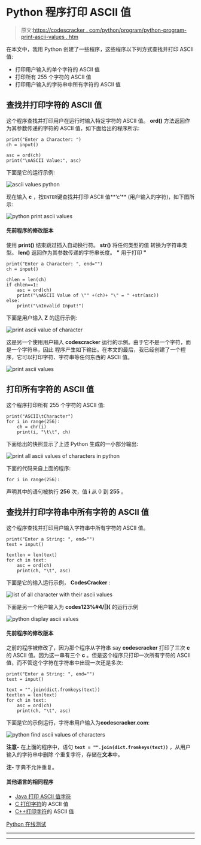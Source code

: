 # Python 程序打印 ASCII 值

> 原文:[https://codescracker . com/python/program/python-program-print-ascii-values . htm](https://codescracker.com/python/program/python-program-print-ascii-values.htm)

在本文中，我用 Python 创建了一些程序，这些程序以下列方式查找并打印 ASCII 值:

*   打印用户输入的单个字符的 ASCII 值
*   打印所有 255 个字符的 ASCII 值
*   打印用户输入的字符串中所有字符的 ASCII 值

## 查找并打印字符的 ASCII 值

这个程序查找并打印用户在运行时输入特定字符的 ASCII 值。 **ord()** 方法返回作为其参数传递的字符的 ASCII 值，如下面给出的程序所示:

```
print("Enter a Character: ")
ch = input()

asc = ord(ch)
print("\nASCII Value:", asc)
```

下面是它的运行示例:

![ascii values python](../Images/bca88a0485228253d65731b0a7797ddc.png)

现在输入 **c** ，按`ENTER`键查找并打印 ASCII 值**‘c’** (用户输入的字符)，如下图所示:

![python print ascii values](../Images/206e2df6afd6e5a02b60dc66b83d6a59.png)

#### 先前程序的修改版本

使用 **print()** 结束跳过插入自动换行符。 **str()** 将任何类型的值 转换为字符串类型。 **len()** 返回作为其参数传递的字符串长度。 **\"** 用于打印 **"**

```
print("Enter a Character: ", end="")
ch = input()

chlen = len(ch)
if chlen==1:
    asc = ord(ch)
    print("\nASCII Value of \"" +(ch)+ "\" = " +str(asc))
else:
    print("\nInvalid Input!")
```

下面是用户输入 **Z** 的运行示例:

![print ascii value of character](../Images/1db64d3afe0254e7235c2ebfece30a52.png)

这是另一个使用用户输入 **codescracker** 运行的示例。由于它不是一个字符，而是一个字符串，因此 程序产生如下输出。在本文的最后，我已经创建了一个程序，它可以打印字符、字符串等任何东西的 ASCII 值。

![print ascii values](../Images/baee3d666e92c4fd7d86e5060cab7bfa.png)

## 打印所有字符的 ASCII 值

这个程序打印所有 255 个字符的 ASCII 值:

```
print("ASCII\tCharacter")
for i in range(256):
    ch = chr(i)
    print(i, "\t\t", ch)
```

下面给出的快照显示了上述 Python 生成的一小部分输出:

![print all ascii values of characters in python](../Images/52b9aab6d4a1e0ac941c5bfe71481bb6.png)

下面的代码来自上面的程序:

```
for i in range(256):
```

声明其中的语句被执行 **256** 次，值 **i** 从 0 到 **255** 。

## 查找并打印字符串中所有字符的 ASCII 值

这个程序查找并打印用户输入字符串中所有字符的 ASCII 值。

```
print("Enter a String: ", end="")
text = input()

textlen = len(text)
for ch in text:
    asc = ord(ch)
    print(ch, "\t", asc)
```

下面是它的输入运行示例， **CodesCracker** :

![list of all character with their ascii values](../Images/22a2af97e4fdf243f6b51c08d7f91991.png)

下面是另一个用户输入为 **codes123%#4/|]{** 的运行示例

![python display ascii values](../Images/7dd4d4952291afd77ba6013077d3e420.png)

#### 先前程序的修改版本

之前的程序被修改了，因为那个程序从字符串 say **codescracker** 打印了三次 **c** 的 ASCII 值。因为这一串有三个 **c** 。但是这个程序只打印一次所有字符的 ASCII 值，而不管这个字符在字符串中出现一次还是多次:

```
print("Enter a String: ", end="")
text = input()

text = "".join(dict.fromkeys(text))
textlen = len(text)
for ch in text:
    asc = ord(ch)
    print(ch, "\t", asc)
```

下面是它的示例运行，字符串用户输入为**codescracker.com**:

![python find ascii values of characters](../Images/c58ad6fe6a3aa019713839137cc02952.png)

**注意-** 在上面的程序中，语句 **`text = "".join(dict.fromkeys(text))`** ，从用户输入的字符串中删除 个重复字符，存储在**文本**中。

**注-** 字典不允许重复。

#### 其他语言的相同程序

*   [Java 打印 ASCII 值字符](/java/program/java-program-print-ascii-values.htm)
*   [C 打印字符](/c/program/c-program-print-ascii-values.htm)的 ASCII 值
*   [C++打印字符](/cpp/program/cpp-program-print-ascii-values.htm)的 ASCII 值

[Python 在线测试](/exam/showtest.php?subid=10)

* * *

* * *